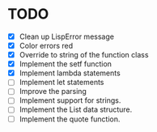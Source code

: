 # TODO

- [x] Clean up LispError message
- [x] Color errors red
- [x] Override to string of the function class
- [x] Implement the setf function
- [x] Implement lambda statements
- [ ] Implement let statements
- [ ] Improve the parsing
- [ ] Implement support for strings.
- [ ] Implement the List data structure.
- [ ] Implement the quote function.
